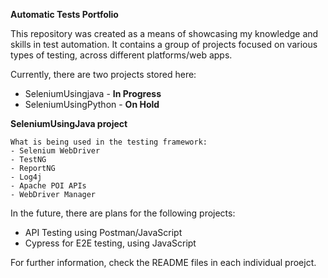 **Automatic Tests Portfolio**

This repository was created as a means of showcasing my knowledge and skills in test automation. It contains a group of projects focused on various types of testing, across different platforms/web apps. 

Currently, there are two projects stored here:
- SeleniumUsingjava - **In Progress**
- SeleniumUsingPython - **On Hold**

**SeleniumUsingJava project**

    What is being used in the testing framework:
    - Selenium WebDriver
    - TestNG
    - ReportNG
    - Log4j
    - Apache POI APIs
    - WebDriver Manager

In the future, there are plans for the following projects:
- API Testing using Postman/JavaScript
- Cypress for E2E testing, using JavaScript

For further information, check the README files in each individual proejct. 
